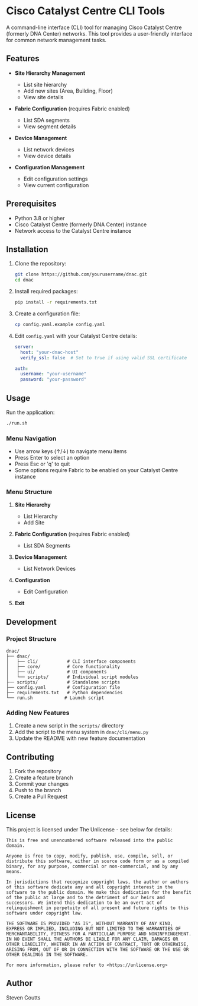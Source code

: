 # Cisco Catalyst Centre CLI Tools

A command-line interface (CLI) tool for managing Cisco Catalyst Centre (formerly DNA Center) networks. This tool provides a user-friendly interface for common network management tasks.

## Features

- **Site Hierarchy Management**
  - List site hierarchy
  - Add new sites (Area, Building, Floor)
  - View site details

- **Fabric Configuration** (requires Fabric enabled)
  - List SDA segments
  - View segment details

- **Device Management**
  - List network devices
  - View device details

- **Configuration Management**
  - Edit configuration settings
  - View current configuration

## Prerequisites

- Python 3.8 or higher
- Cisco Catalyst Centre (formerly DNA Center) instance
- Network access to the Catalyst Centre instance

## Installation

1. Clone the repository:
   ```bash
   git clone https://github.com/yourusername/dnac.git
   cd dnac
   ```

2. Install required packages:
   ```bash
   pip install -r requirements.txt
   ```

3. Create a configuration file:
   ```bash
   cp config.yaml.example config.yaml
   ```

4. Edit `config.yaml` with your Catalyst Centre details:
   ```yaml
   server:
     host: "your-dnac-host"
     verify_ssl: false  # Set to true if using valid SSL certificate
   
   auth:
     username: "your-username"
     password: "your-password"
   ```

## Usage

Run the application:
```bash
./run.sh
```

### Menu Navigation

- Use arrow keys (↑/↓) to navigate menu items
- Press Enter to select an option
- Press Esc or 'q' to quit
- Some options require Fabric to be enabled on your Catalyst Centre instance

### Menu Structure

1. **Site Hierarchy**
   - List Hierarchy
   - Add Site

2. **Fabric Configuration** (requires Fabric enabled)
   - List SDA Segments

3. **Device Management**
   - List Network Devices

4. **Configuration**
   - Edit Configuration

5. **Exit**

## Development

### Project Structure

```
dnac/
├── dnac/
│   ├── cli/           # CLI interface components
│   ├── core/          # Core functionality
│   ├── ui/            # UI components
│   └── scripts/       # Individual script modules
├── scripts/           # Standalone scripts
├── config.yaml        # Configuration file
├── requirements.txt   # Python dependencies
└── run.sh            # Launch script
```

### Adding New Features

1. Create a new script in the `scripts/` directory
2. Add the script to the menu system in `dnac/cli/menu.py`
3. Update the README with new feature documentation

## Contributing

1. Fork the repository
2. Create a feature branch
3. Commit your changes
4. Push to the branch
5. Create a Pull Request

## License

This project is licensed under The Unlicense - see below for details:

```
This is free and unencumbered software released into the public domain.

Anyone is free to copy, modify, publish, use, compile, sell, or
distribute this software, either in source code form or as a compiled
binary, for any purpose, commercial or non-commercial, and by any
means.

In jurisdictions that recognize copyright laws, the author or authors
of this software dedicate any and all copyright interest in the
software to the public domain. We make this dedication for the benefit
of the public at large and to the detriment of our heirs and
successors. We intend this dedication to be an overt act of
relinquishment in perpetuity of all present and future rights to this
software under copyright law.

THE SOFTWARE IS PROVIDED "AS IS", WITHOUT WARRANTY OF ANY KIND,
EXPRESS OR IMPLIED, INCLUDING BUT NOT LIMITED TO THE WARRANTIES OF
MERCHANTABILITY, FITNESS FOR A PARTICULAR PURPOSE AND NONINFRINGEMENT.
IN NO EVENT SHALL THE AUTHORS BE LIABLE FOR ANY CLAIM, DAMAGES OR
OTHER LIABILITY, WHETHER IN AN ACTION OF CONTRACT, TORT OR OTHERWISE,
ARISING FROM, OUT OF OR IN CONNECTION WITH THE SOFTWARE OR THE USE OR
OTHER DEALINGS IN THE SOFTWARE.

For more information, please refer to <https://unlicense.org>
```

## Author

Steven Coutts
